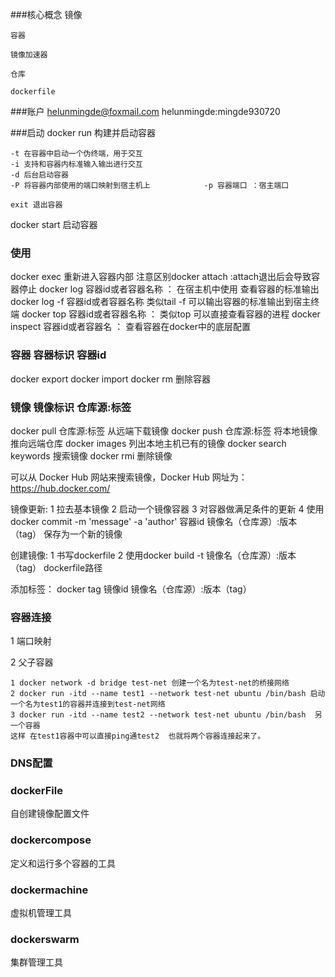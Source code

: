 ###核心概念
	镜像
	
	容器

	镜像加速器
	
	仓库
	
	dockerfile
	
###账户
helunmingde@foxmail.com
helunmingde:mingde930720
	
###启动
docker run		构建并启动容器
	
	-t 在容器中启动一个伪终端，用于交互 
	-i 支持和容器内标准输入输出进行交互
	-d 后台启动容器
	-P 将容器内部使用的端口映射到宿主机上            -p 容器端口 ：宿主端口
	
	exit 退出容器
	
docker start   启动容器

### 使用
	
docker exec 重新进入容器内部  注意区别docker attach :attach退出后会导致容器停止
docker log  容器id或者容器名称 ：   在宿主机中使用 查看容器的标准输出
docker log -f 容器id或者容器名称  类似tail -f 可以输出容器的标准输出到宿主终端
docker top 容器id或者容器名称  ： 类似top  可以直接查看容器的进程
docker inspect 容器id或者容器名 ： 查看容器在docker中的底层配置 

### 容器 容器标识 容器id
	
docker export 
docker import 
docker rm 删除容器

### 镜像 镜像标识 仓库源:标签
docker pull 仓库源:标签  从远端下载镜像
docker push 仓库源:标签  将本地镜像推向远端仓库
docker images 列出本地主机已有的镜像
docker search keywords 搜索镜像
docker rmi	删除镜像

可以从 Docker Hub 网站来搜索镜像，Docker Hub 网址为： https://hub.docker.com/

镜像更新:
	1 拉去基本镜像
	2 启动一个镜像容器
	3 对容器做满足条件的更新
	4 使用docker commit -m 'message' -a 'author' 容器id 镜像名（仓库源）:版本（tag） 保存为一个新的镜像

创建镜像:
	1 书写dockerfile
	2 使用docker build -t 镜像名（仓库源）:版本（tag） dockerfile路径
	
添加标签：
	docker tag 镜像id 镜像名（仓库源）:版本（tag）
	
### 容器连接

1 端口映射

2 父子容器
	
	1 docker network -d bridge test-net 创建一个名为test-net的桥接网络
	2 docker run -itd --name test1 --network test-net ubuntu /bin/bash 启动一个名为test1的容器并连接到test-net网络
	3 docker run -itd --name test2 --network test-net ubuntu /bin/bash  另一个容器
	这样 在test1容器中可以直接ping通test2  也就将两个容器连接起来了。

### DNS配置


### dockerFile
自创建镜像配置文件

### dockercompose
定义和运行多个容器的工具

### dockermachine
虚拟机管理工具

### dockerswarm
集群管理工具


	
	
	